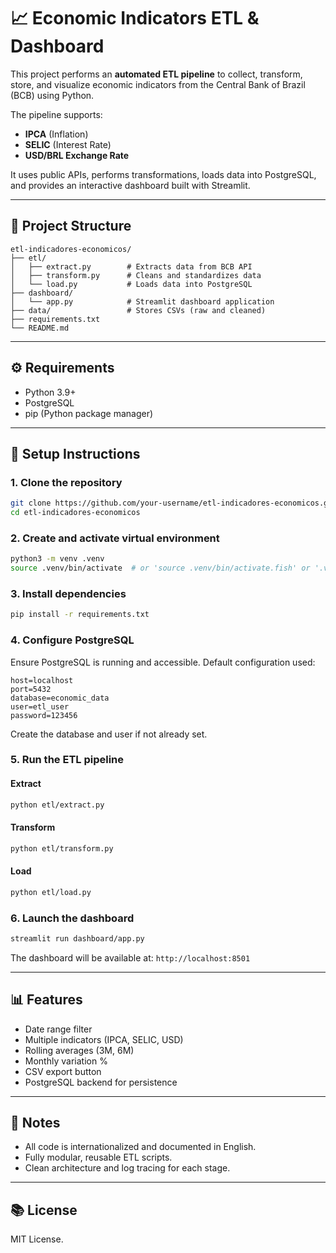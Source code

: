 
# 📈 Economic Indicators ETL & Dashboard

This project performs an **automated ETL pipeline** to collect, transform, store, and visualize economic indicators from the Central Bank of Brazil (BCB) using Python.

The pipeline supports:
- **IPCA** (Inflation)
- **SELIC** (Interest Rate)
- **USD/BRL Exchange Rate**

It uses public APIs, performs transformations, loads data into PostgreSQL, and provides an interactive dashboard built with Streamlit.

---

## 🧱 Project Structure

```
etl-indicadores-economicos/
├── etl/
│   ├── extract.py        # Extracts data from BCB API
│   ├── transform.py      # Cleans and standardizes data
│   └── load.py           # Loads data into PostgreSQL
├── dashboard/
│   └── app.py            # Streamlit dashboard application
├── data/                 # Stores CSVs (raw and cleaned)
├── requirements.txt
└── README.md
```

---

## ⚙️ Requirements

- Python 3.9+
- PostgreSQL
- pip (Python package manager)

---

## 🚀 Setup Instructions

### 1. Clone the repository

```bash
git clone https://github.com/your-username/etl-indicadores-economicos.git
cd etl-indicadores-economicos
```

### 2. Create and activate virtual environment

```bash
python3 -m venv .venv
source .venv/bin/activate  # or 'source .venv/bin/activate.fish' or '.venv\Scripts\activate' on Windows
```

### 3. Install dependencies

```bash
pip install -r requirements.txt
```

### 4. Configure PostgreSQL

Ensure PostgreSQL is running and accessible. Default configuration used:

```
host=localhost
port=5432
database=economic_data
user=etl_user
password=123456
```

Create the database and user if not already set.

### 5. Run the ETL pipeline

#### Extract

```bash
python etl/extract.py
```

#### Transform

```bash
python etl/transform.py
```

#### Load

```bash
python etl/load.py
```

### 6. Launch the dashboard

```bash
streamlit run dashboard/app.py
```

The dashboard will be available at: `http://localhost:8501`

---

## 📊 Features

- Date range filter
- Multiple indicators (IPCA, SELIC, USD)
- Rolling averages (3M, 6M)
- Monthly variation %
- CSV export button
- PostgreSQL backend for persistence

---

## 📌 Notes

- All code is internationalized and documented in English.
- Fully modular, reusable ETL scripts.
- Clean architecture and log tracing for each stage.

---

## 📚 License

MIT License.
